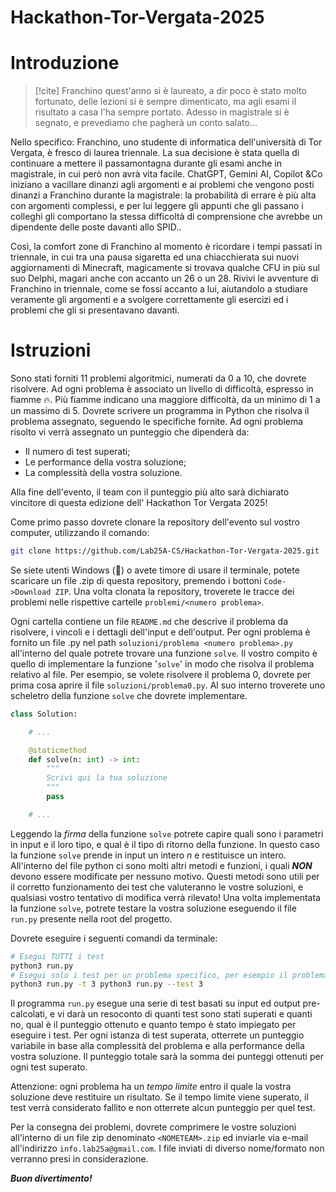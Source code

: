 # Hackathon-Tor-Vergata-2025

# Introduzione 

>[!cite] 
>Franchino quest'anno si è laureato, 
>a dir poco è stato molto fortunato, 
>delle lezioni si è sempre dimenticato, 
>ma agli esami il risultato a casa l'ha sempre portato. 
>Adesso in magistrale si è segnato, 
>e prevediamo che pagherà un conto salato... 

Nello specifico: Franchino, uno studente di informatica dell'università di Tor Vergata, è fresco di laurea triennale. La sua decisione è stata quella di continuare a mettere il passamontagna durante gli esami anche in magistrale, in cui però non avrà vita facile. 
ChatGPT, Gemini AI, Copilot &Co iniziano a vacillare dinanzi agli argomenti e ai problemi che vengono posti dinanzi a Franchino durante la magistrale: la probabilità di errare è più alta con argomenti complessi, e per lui leggere gli appunti che gli passano i colleghi gli comportano la stessa difficoltà di comprensione che avrebbe un dipendente delle poste davanti allo SPID.. 

Così, la comfort zone di Franchino al momento è ricordare i tempi passati in triennale, in cui tra una pausa sigaretta ed una chiacchierata sui nuovi aggiornamenti di Minecraft, magicamente si trovava qualche CFU in più sul suo Delphi, magari anche con accanto un 26 o un 28. Rivivi le avventure di Franchino in triennale, come se fossi accanto a lui, aiutandolo a studiare veramente gli argomenti e a svolgere correttamente gli esercizi ed i problemi che gli si presentavano davanti. 
# Istruzioni 

Sono stati forniti 11 problemi algoritmici, numerati da 0 a 10, che dovrete risolvere. Ad ogni problema è associato un livello di difficoltà, espresso in fiamme 🔥. Più fiamme indicano una maggiore difficoltà, da un minimo di 1 a un massimo di 5. Dovrete scrivere un programma in Python che risolva il problema assegnato, seguendo le specifiche fornite. Ad ogni problema risolto vi verrà assegnato un punteggio che dipenderà da: 
- Il numero di test superati; 
- Le performance della vostra soluzione; 
- La complessità della vostra soluzione. 

Alla fine dell'evento, il team con il punteggio più alto sarà dichiarato vincitore di questa edizione dell' Hackathon Tor Vergata 2025! 

Come primo passo dovrete clonare la repository dell'evento sul vostro computer, utilizzando il comando:

```bash 
git clone https://github.com/Lab25A-CS/Hackathon-Tor-Vergata-2025.git
```

Se siete utenti Windows (🐣) o avete timore di usare il terminale, potete scaricare un file .zip di questa repository, premendo i bottoni `Code->Download ZIP`. Una volta clonata la repository, troverete le tracce dei problemi nelle rispettive cartelle `problemi/<numero problema>`.

Ogni cartella contiene un file `README.md` che descrive il problema da risolvere, i vincoli e i dettagli dell'input e dell'output. 
Per ogni problema è fornito un file .py nel path `soluzioni/problema <numero problema>.py` all'interno del quale potrete trovare una funzione `solve`. Il vostro compito è quello di implementare la funzione '`solve`' in modo che risolva il problema relativo al file. Per esempio, se volete risolvere il problema 0, dovrete per prima cosa aprire il file `soluzioni/problema0.py`. Al suo interno troverete uno scheletro della funzione `solve` che dovrete implementare.

```python 
class Solution:

    # ...

    @staticmethod
    def solve(n: int) -> int:
        """
        Scrivi qui la tua soluzione
        """
        pass

    # ...
```

Leggendo la *firma* della funzione `solve` potrete capire quali sono i parametri in input e il loro tipo, e qual è il tipo di ritorno della funzione. In questo caso la funzione `solve` prende in input un intero $n$ e restituisce un intero. All'interno del file python ci sono molti altri metodi e funzioni, i quali ***NON*** devono essere modificate per nessuno motivo. Questi metodi sono utili per il corretto funzionamento dei test che valuteranno le vostre soluzioni, e qualsiasi vostro tentativo di modifica verrà rilevato! Una volta implementata la funzione `solve`, potrete testare la vostra soluzione eseguendo il file `run.py` presente nella root del progetto.

Dovrete eseguire i seguenti comandi da terminale:
```bash 
# Esegui TUTTI i test 
python3 run.py 
# Esegui solo i test per un problema specifico, per esempio il problema 3 
python3 run.py -t 3 python3 run.py --test 3 
```

Il programma `run.py` esegue una serie di test basati su input ed output pre-calcolati, e vi darà un resoconto di quanti test sono stati superati e quanti no, qual è il punteggio ottenuto e quanto tempo è stato impiegato per eseguire i test. Per ogni istanza di test superata, otterrete un punteggio variabile in base alla complessità del problema e alla performance della vostra soluzione. Il punteggio totale sarà la somma dei punteggi ottenuti per ogni test superato. 

Attenzione: ogni problema ha un *tempo limite* entro il quale la vostra soluzione deve restituire un risultato. Se il tempo limite viene superato, il test verrà considerato fallito e non otterrete alcun punteggio per quel test. 

Per la consegna dei problemi, dovrete comprimere le vostre soluzioni all'interno di un file zip denominato `<NOMETEAM>.zip` ed inviarle via e-mail all'indirizzo `info.lab25a@gmail.com`. I file inviati di diverso nome/formato non verranno presi in considerazione.

***Buon divertimento!*** 